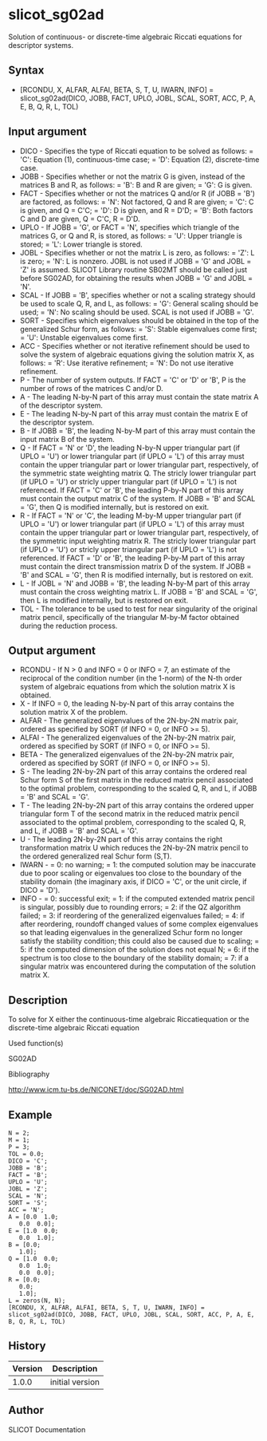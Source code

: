 

# slicot_sg02ad

Solution of continuous- or discrete-time algebraic Riccati equations for descriptor systems.

## Syntax

- [RCONDU, X, ALFAR, ALFAI, BETA, S, T, U, IWARN, INFO] = slicot_sg02ad(DICO, JOBB, FACT, UPLO, JOBL, SCAL, SORT, ACC, P, A, E, B, Q, R, L, TOL)

## Input argument

 - DICO - Specifies the type of Riccati equation to be solved as follows: = 'C':  Equation (1), continuous-time case; = 'D':  Equation (2), discrete-time case.
 - JOBB - Specifies whether or not the matrix G is given, instead of the matrices B and R, as follows: = 'B':  B and R are given; = 'G':  G is given.
 - FACT - Specifies whether or not the matrices Q and/or R (if JOBB = 'B') are factored, as follows: = 'N':  Not factored, Q and R are given; = 'C':  C is given, and Q = C'C; = 'D':  D is given, and R = D'D; = 'B':  Both factors C and D are given, Q = C'C, R = D'D.
 - UPLO - If JOBB = 'G', or FACT = 'N', specifies which triangle of the matrices G, or Q and R, is stored, as follows: = 'U':  Upper triangle is stored; = 'L':  Lower triangle is stored.
 - JOBL - Specifies whether or not the matrix L is zero, as follows: = 'Z':  L is zero; = 'N':  L is nonzero. JOBL is not used if JOBB = 'G' and JOBL = 'Z' is assumed. SLICOT Library routine SB02MT should be called just before SG02AD, for obtaining the results when JOBB = 'G' and JOBL = 'N'.
 - SCAL - If JOBB = 'B', specifies whether or not a scaling strategy should be used to scale Q, R, and L, as follows: = 'G':  General scaling should be used; = 'N':  No scaling should be used. SCAL is not used if JOBB = 'G'.
 - SORT - Specifies which eigenvalues should be obtained in the top of the generalized Schur form, as follows: = 'S':  Stable   eigenvalues come first; = 'U':  Unstable eigenvalues come first.
 - ACC - Specifies whether or not iterative refinement should be used to solve the system of algebraic equations giving the solution matrix X, as follows: = 'R':  Use iterative refinement; = 'N':  Do not use iterative refinement.
 - P - The number of system outputs. If FACT = 'C' or 'D' or 'B', P is the number of rows of the matrices C and/or D.
 - A - The leading N-by-N part of this array must contain the state matrix A of the descriptor system.
 - E - The leading N-by-N part of this array must contain the matrix E of the descriptor system.
 - B - If JOBB = 'B', the leading N-by-M part of this array must contain the input matrix B of the system.
 - Q - If FACT = 'N' or 'D', the leading N-by-N upper triangular part (if UPLO = 'U') or lower triangular part (if UPLO = 'L') of this array must contain the upper triangular part or lower triangular part, respectively, of the symmetric state weighting matrix Q. The stricly lower triangular part (if UPLO = 'U') or stricly upper triangular part (if UPLO = 'L') is not referenced. If FACT = 'C' or 'B', the leading P-by-N part of this array must contain the output matrix C of the system. If JOBB = 'B' and SCAL = 'G', then Q is modified internally, but is restored on exit.
 - R - If FACT = 'N' or 'C', the leading M-by-M upper triangular part (if UPLO = 'U') or lower triangular part (if UPLO = 'L') of this array must contain the upper triangular part or lower triangular part, respectively, of the symmetric input weighting matrix R. The stricly lower triangular part (if UPLO = 'U') or stricly upper triangular part (if UPLO = 'L') is not referenced. If FACT = 'D' or 'B', the leading P-by-M part of this array must contain the direct transmission matrix D of the system. If JOBB = 'B' and SCAL = 'G', then R is modified internally, but is restored on exit.
 - L - If JOBL = 'N' and JOBB = 'B', the leading N-by-M part of this array must contain the cross weighting matrix L. If JOBB = 'B' and SCAL = 'G', then L is modified internally, but is restored on exit.
 - TOL - The tolerance to be used to test for near singularity of the original matrix pencil, specifically of the triangular M-by-M factor obtained during the reduction process.

## Output argument

 - RCONDU - If N > 0 and INFO = 0 or INFO = 7, an estimate of the reciprocal of the condition number (in the 1-norm) of the N-th order system of algebraic equations from which the solution matrix X is obtained.
 - X - If INFO = 0, the leading N-by-N part of this array contains the solution matrix X of the problem.
 - ALFAR - The generalized eigenvalues of the 2N-by-2N matrix pair, ordered as specified by SORT (if INFO = 0, or INFO >= 5).
 - ALFAI - The generalized eigenvalues of the 2N-by-2N matrix pair, ordered as specified by SORT (if INFO = 0, or INFO >= 5).
 - BETA - The generalized eigenvalues of the 2N-by-2N matrix pair, ordered as specified by SORT (if INFO = 0, or INFO >= 5).
 - S - The leading 2N-by-2N part of this array contains the ordered real Schur form S of the first matrix in the reduced matrix pencil associated to the optimal problem, corresponding to the scaled Q, R, and L, if JOBB = 'B' and SCAL = 'G'.
 - T - The leading 2N-by-2N part of this array contains the ordered upper triangular form T of the second matrix in the reduced matrix pencil associated to the optimal problem, corresponding to the scaled Q, R, and L, if JOBB = 'B' and SCAL = 'G'.
 - U - The leading 2N-by-2N part of this array contains the right transformation matrix U which reduces the 2N-by-2N matrix pencil to the ordered generalized real Schur form (S,T).
 - IWARN - = 0:  no warning; = 1:  the computed solution may be inaccurate due to poor scaling or eigenvalues too close to the boundary of the stability domain (the imaginary axis, if DICO = 'C', or the unit circle, if DICO = 'D').
 - INFO - = 0:  successful exit; = 1:  if the computed extended matrix pencil is singular, possibly due to rounding errors; = 2:  if the QZ algorithm failed; = 3:  if reordering of the generalized eigenvalues failed; = 4:  if after reordering, roundoff changed values of some complex eigenvalues so that leading eigenvalues in the generalized Schur form no longer satisfy the stability condition; this could also be caused due to scaling; = 5:  if the computed dimension of the solution does not equal N; = 6:  if the spectrum is too close to the boundary of the stability domain; = 7:  if a singular matrix was encountered during the computation of the solution matrix X.

## Description


  <p> To solve for X either the continuous-time algebraic Riccatiequation or the discrete-time algebraic Riccati equation</p>


Used function(s)

SG02AD

Bibliography

http://www.icm.tu-bs.de/NICONET/doc/SG02AD.html

## Example

```Nelson
N = 2;
M = 1;
P = 3;
TOL = 0.0;
DICO = 'C';
JOBB = 'B';
FACT = 'B';
UPLO = 'U';
JOBL = 'Z';
SCAL = 'N';
SORT = 'S';
ACC = 'N';
A = [0.0  1.0;
   0.0  0.0];
E = [1.0  0.0;
   0.0  1.0];
B = [0.0;
   1.0];
Q = [1.0  0.0;
   0.0  1.0;
   0.0  0.0];
R = [0.0;
   0.0;
   1.0];
L = zeros(N, N);
[RCONDU, X, ALFAR, ALFAI, BETA, S, T, U, IWARN, INFO] = slicot_sg02ad(DICO, JOBB, FACT, UPLO, JOBL, SCAL, SORT, ACC, P, A, E, B, Q, R, L, TOL)
```

## History

|Version|Description|
|------|------|
|1.0.0|initial version|


## Author

SLICOT Documentation



